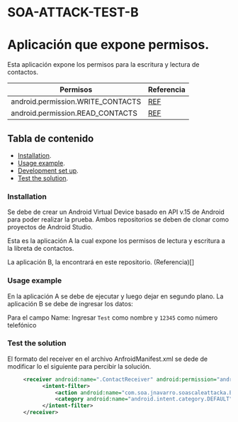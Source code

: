 # SOA-ATTACK-TEST-B
# Aplicación que expone permisos.

Esta aplicación expone los permisos para la escritura y lectura de contactos.
 <uses-permission android:name=""></uses-permission>
    <uses-permission android:name=""></uses-permission>


| Permisos| Referencia|
| ----- | ---- |
| android.permission.WRITE_CONTACTS | [REF](https://developer.android.com/guide/topics/permissions/overview)|
|android.permission.READ_CONTACTS | [REF](https://developer.android.com/guide/topics/permissions/overview) |




## Tabla de contenido

- [Installation](#installation).
- [Usage example](#usage-example).
- [Development set up](#development-set-up).
- [Test the solution](#test-the-solution).

### Installation

Se debe de crear un Android Virtual Device basado en API v.15 de Android para poder realizar la prueba.
Ambos repositorios se deben de clonar como proyectos de Android Studio.

Esta es la aplicación A la cual expone los permisos de lectura y escritura a la libreta de contactos.

La aplicación B, la encontrará en este repositorio. (Referencia)[]

### Usage example
En la aplicación A se debe de ejecutar y luego dejar en segundo plano.
La aplicación B se debe de ingresar los datos: 

Para el campo Name: Ingresar `` Test `` como nombre y `` 12345 `` como número telefónico

### Test the solution

El formato del receiver en el archivo AnfroidManifest.xml se dede de modificar lo el siguiente para percibir la solución.
 ```xml
      <receiver android:name=".ContactReceiver" android:permission="android.permission.WRITE_CONTACTS" >
            <intent-filter>
                <action android:name="com.soa.jnavarro.soascaleattacka.EditContact" />
                <category android:name="android.intent.category.DEFAULT"/>
            </intent-filter>
      </receiver>
  ```

